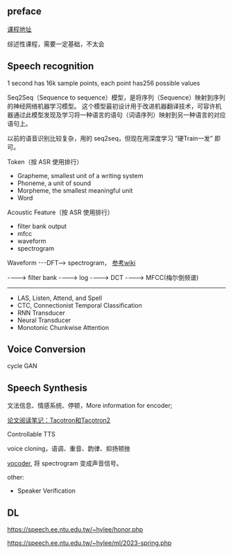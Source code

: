 
## preface

[课程地址](https://www.youtube.com/playlist?list=PLJV_el3uVTsO07RpBYFsXg-bN5Lu0nhdG)

综述性课程，需要一定基础，不太会

## Speech recognition

1 second has 16k sample points, each point has256 possible values

Seq2Seq（Sequence to sequence）模型，是将序列（Sequence）映射到序列的神经网络机器学习模型。 这个模型最初设计用于改进机器翻译技术，可容许机器通过此模型发现及学习将一种语言的语句（词语序列）映射到另一种语言的对应语句上。

以前的语音识别比较复杂，用的 seq2seq，但现在用深度学习 “硬Train一发” 即可。

Token（按 ASR 使用排行）
- Grapheme, smallest unit of a writing system
- Phoneme, a unit of sound
- Morpheme, the smallest meaningful unit
- Word

Acoustic Feature（按 ASR 使用排行）
- filter bank output
- mfcc
- waveform
- spectrogram

Waveform ---DFT--> spectrogram， [参考wiki](https://zh.wikipedia.org/zh-hans/%E6%97%B6%E9%A2%91%E8%B0%B1)

----> filter bank ----> log ----> DCT ----> MFCC(梅尔倒频谱)

---------

- LAS, Listen, Attend, and Spell
- CTC, Connectionist Temporal Classification
- RNN Transducer
- Neural Transducer
- Monotonic Chunkwise Attention

## Voice Conversion

cycle GAN



## Speech Synthesis

文法信息、情感系统、停顿，More information for encoder;

[论文阅读笔记：Tacotron和Tacotron2](https://zhuanlan.zhihu.com/p/337042442)


Controllable TTS

voice cloning，语调、重音、韵律、抑扬顿挫


[vocoder](https://www.youtube.com/watch?v=6g2aPc0ol2Y), 将 spectrogram 变成声音信号。


other:
- Speaker Verification


## DL

https://speech.ee.ntu.edu.tw/~hylee/honor.php

https://speech.ee.ntu.edu.tw/~hylee/ml/2023-spring.php


